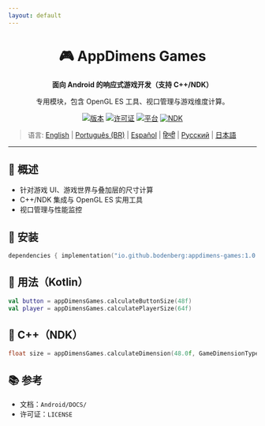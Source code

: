 ```yaml
---
layout: default
---
```


<div align="center">
    <h1>🎮 AppDimens Games</h1>
    <p><strong>面向 Android 的响应式游戏开发（支持 C++/NDK）</strong></p>
    <p>专用模块，包含 OpenGL ES 工具、视口管理与游戏维度计算。</p>

[![版本](https://img.shields.io/badge/version-1.0.8-blue.svg)](https://github.com/bodenberg/appdimens/releases)
[![许可证](https://img.shields.io/badge/license-Apache%202.0-green.svg)](../../../LICENSE)
[![平台](https://img.shields.io/badge/platform-Android%2023+-orange.svg)](https://developer.android.com/)
[![NDK](https://img.shields.io/badge/NDK-r21+-green.svg)](https://developer.android.com/ndk)
</div>

> 语言: [English](../../../../Android/appdimens_games/README.md) | [Português (BR)](../../pt-BR/Android/appdimens_games/README.md) | [Español](../../es/Android/appdimens_games/README.md) | [हिन्दी](../../hi/Android/appdimens_games/README.md) | [Русский](../../ru/Android/appdimens_games/README.md) | [日本語](../../ja/Android/appdimens_games/README.md)

---

## 🎯 概述
- 针对游戏 UI、游戏世界与叠加层的尺寸计算
- C++/NDK 集成与 OpenGL ES 实用工具
- 视口管理与性能监控

## 🚀 安装
```kotlin
dependencies { implementation("io.github.bodenberg:appdimens-games:1.0.8") }
```

## 🎨 用法（Kotlin）
```kotlin
val button = appDimensGames.calculateButtonSize(48f)
val player = appDimensGames.calculatePlayerSize(64f)
```

## 🧩 C++（NDK）
```cpp
float size = appDimensGames.calculateDimension(48.0f, GameDimensionType::FIXED);
```

## 📚 参考
- 文档：`Android/DOCS/`
- 许可证：`LICENSE`
